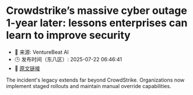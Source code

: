 # Crowdstrike’s massive cyber outage 1-year later: lessons enterprises can learn to improve security
- 📅 来源: VentureBeat AI
- 🕒 发布时间（东八区）: 2025-07-22 06:46:41
- 🔗 [原文链接](https://venturebeat.com/security/how-crowdstrikes-78-minute-outage-reshaped-enterprise-cybersecurity/)

The incident's legacy extends far beyond CrowdStrike. Organizations now implement staged rollouts and maintain manual override capabilities.